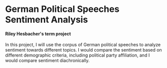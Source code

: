# German Political Speeches Sentiment Analysis
#### Riley Hesbacher's term project

In this project, I will use the corpus of German political speeches to analyze sentiment towards different topics. I would compare the sentiment based on different demographic criteria, including political party affiliation, and I would compare sentiment diachronically. 